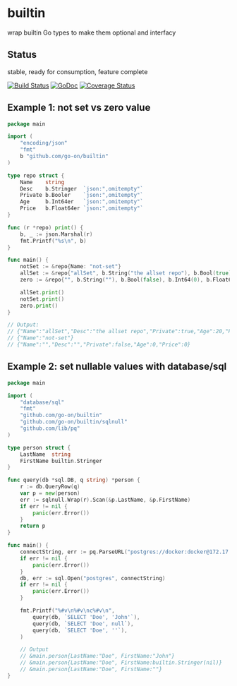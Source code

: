 builtin
=======

wrap builtin Go types to make them optional and interfacy

Status
------

stable, ready for consumption, feature complete

[![Build Status](https://secure.travis-ci.org/go-on/builtin.png)](http://travis-ci.org/go-on/builtin) [![GoDoc](https://godoc.org/github.com/go-on/builtin?status.png)](http://godoc.org/github.com/go-on/builtin) [![Coverage Status](https://img.shields.io/coveralls/go-on/builtin.svg)](https://coveralls.io/r/go-on/builtin?branch=master)

Example 1: not set vs zero value
--------------------------------

```go
package main

import (
    "encoding/json"
    "fmt"
    b "github.com/go-on/builtin"
)

type repo struct {
    Name    string
    Desc    b.Stringer  `json:",omitempty"`
    Private b.Booler    `json:",omitempty"`
    Age     b.Int64er   `json:",omitempty"`
    Price   b.Float64er `json:",omitempty"`
}

func (r *repo) print() {
    b, _ := json.Marshal(r)
    fmt.Printf("%s\n", b)
}

func main() {
    notSet := &repo{Name: "not-set"}
    allSet := &repo{"allSet", b.String("the allset repo"), b.Bool(true), b.Int64(20), b.Float64(4.5)}
    zero := &repo{"", b.String(""), b.Bool(false), b.Int64(0), b.Float64(0)}

    allSet.print()
    notSet.print()
    zero.print()
}

// Output:
// {"Name":"allSet","Desc":"the allset repo","Private":true,"Age":20,"Price":4.5}
// {"Name":"not-set"}
// {"Name":"","Desc":"","Private":false,"Age":0,"Price":0}
```

Example 2: set nullable values with database/sql
------------------------------------------------

```go
package main

import (
    "database/sql"
    "fmt"
    "github.com/go-on/builtin"
    "github.com/go-on/builtin/sqlnull"
    "github.com/lib/pq"
)

type person struct {
    LastName  string
    FirstName builtin.Stringer
}

func query(db *sql.DB, q string) *person {
    r := db.QueryRow(q)
    var p = new(person)
    err := sqlnull.Wrap(r).Scan(&p.LastName, &p.FirstName)
    if err != nil {
        panic(err.Error())
    }
    return p
}

func main() {
    connectString, err := pq.ParseURL("postgres://docker:docker@172.17.0.2:5432/pgsqltest")
    if err != nil {
        panic(err.Error())
    }
    db, err := sql.Open("postgres", connectString)
    if err != nil {
        panic(err.Error())
    }

    fmt.Printf("%#v\n%#v\nc%#v\n",
        query(db, `SELECT 'Doe', 'John'`),
        query(db, `SELECT 'Doe', null`),
        query(db, `SELECT 'Doe', ''`),
    )

    // Output
    // &main.person{LastName:"Doe", FirstName:"John"}
    // &main.person{LastName:"Doe", FirstName:builtin.Stringer(nil)}
    // &main.person{LastName:"Doe", FirstName:""}
}
```